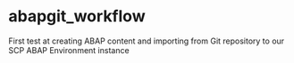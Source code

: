 # abapgit_workflow
First test at creating ABAP content and importing from Git repository to our SCP ABAP Environment instance

